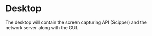 # Desktop

The desktop will contain the screen capturing API (Scipper) and the network server along with the GUI.
